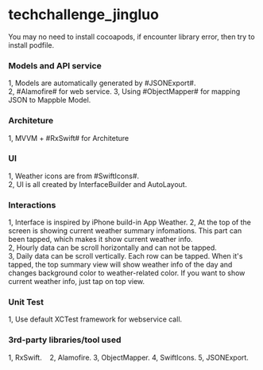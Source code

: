 # techchallenge_jingluo


You may no need to install cocoapods, if encounter library error, then try to install podfile.

### Models and API service ###
1, Models are automatically generated by #JSONExport#.  
2, #Alamofire# for web service. 
3, Using #ObjectMapper# for mapping JSON to Mappble Model. 


### Architeture ###
1, MVVM + #RxSwift# for Architeture  


### UI ###
1, Weather icons are from #SwiftIcons#.  
2, UI is all created by InterfaceBuilder and AutoLayout.  


### Interactions ###
1, Interface is inspired by iPhone build-in App Weather. 
2, At the top of the screen is showing current weather summary infomations. This part can been tapped, which makes it show current weather info.  
2, Hourly data can be scroll horizontally and can not be tapped.  
3, Daily data can be scroll vertically. Each row can be tapped. When it's tapped, the top summary view will show weather info of the day and changes background color to weather-related color. If you want to show current weather info, just tap on top view.  


### Unit Test ###
1, Use default XCTest framework for webservice call.


### 3rd-party libraries/tool used ###
1, RxSwift.   
2, Alamofire. 
3, ObjectMapper. 
4, SwiftIcons. 
5, JSONExport. 

